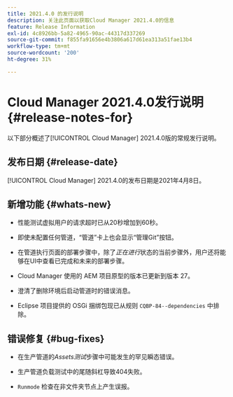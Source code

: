 ```yaml
---
title: 2021.4.0 的发行说明
description: 关注此页面以获取Cloud Manager 2021.4.0的信息
feature: Release Information
exl-id: 4c8926bb-5a82-4965-90ac-44317d337269
source-git-commit: f855fa91656e4b3806a617d61ea313a51fae13b4
workflow-type: tm+mt
source-wordcount: '200'
ht-degree: 31%

---
```


# Cloud Manager 2021.4.0发行说明 {#release-notes-for}

以下部分概述了[!UICONTROL Cloud Manager] 2021.4.0版的常规发行说明。

## 发布日期 {#release-date}

[!UICONTROL Cloud Manager] 2021.4.0的发布日期是2021年4月8日。

## 新增功能 {#whats-new}

* 性能测试虚拟用户的请求超时已从20秒增加到60秒。

* 即使未配置任何管道，“管道”卡上也会显示“管理Git”按钮。

* 在管道执行页面的部署步骤中，除了&#x200B;*正在进行*&#x200B;状态的当前步骤外，用户还将能够在UI中查看已完成和未来的部署步骤。

* Cloud Manager 使用的 AEM 项目原型的版本已更新到版本 27。

* 澄清了删除环境后启动管道时的错误消息。

* Eclipse 项目提供的 OSGi 捆绑包现已从规则 `CQBP-84--dependencies` 中排除。

## 错误修复 {#bug-fixes}

* 在生产管道的&#x200B;*Assets测试*&#x200B;步骤中可能发生的罕见瞬态错误。

* 生产管道负载测试中的尾随斜杠导致404失败。

* `Runmode` 检查在非文件夹节点上产生误报。
